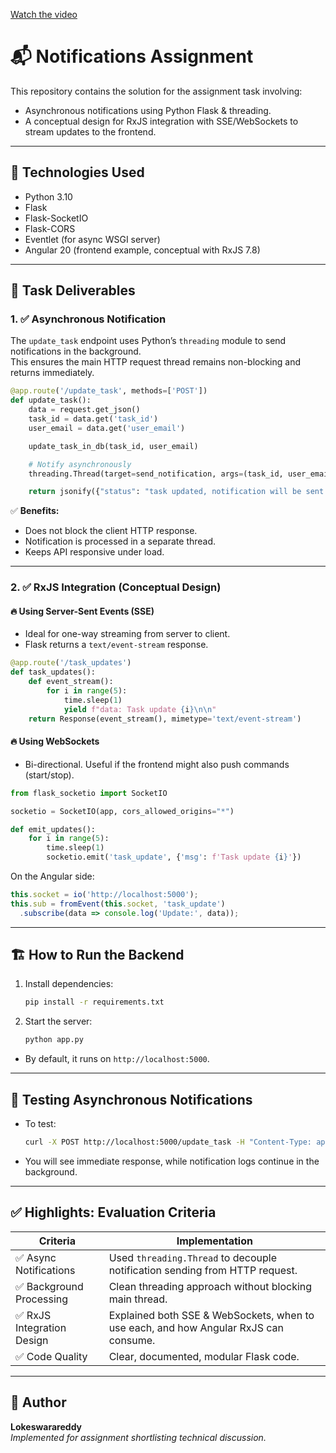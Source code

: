 [Watch the video](./videos/Notifications.mp4)
# 📬 Notifications Assignment

This repository contains the solution for the assignment task involving:

- Asynchronous notifications using Python Flask & threading.
- A conceptual design for RxJS integration with SSE/WebSockets to stream updates to the frontend.

---

## 🚀 Technologies Used

- Python 3.10
- Flask
- Flask-SocketIO
- Flask-CORS
- Eventlet (for async WSGI server)
- Angular 20 (frontend example, conceptual with RxJS 7.8)

---

## 📝 Task Deliverables

### 1. ✅ Asynchronous Notification

The `update_task` endpoint uses Python’s `threading` module to send notifications in the background.  
This ensures the main HTTP request thread remains non-blocking and returns immediately.

```python
@app.route('/update_task', methods=['POST'])
def update_task():
    data = request.get_json()
    task_id = data.get('task_id')
    user_email = data.get('user_email')

    update_task_in_db(task_id, user_email)

    # Notify asynchronously
    threading.Thread(target=send_notification, args=(task_id, user_email)).start()

    return jsonify({"status": "task updated, notification will be sent asynchronously"})
```

✅ **Benefits:**
- Does not block the client HTTP response.
- Notification is processed in a separate thread.
- Keeps API responsive under load.

---

### 2. ✅ RxJS Integration (Conceptual Design)

#### 🔥 Using Server-Sent Events (SSE)
- Ideal for one-way streaming from server to client.
- Flask returns a `text/event-stream` response.

```python
@app.route('/task_updates')
def task_updates():
    def event_stream():
        for i in range(5):
            time.sleep(1)
            yield f"data: Task update {i}\n\n"
    return Response(event_stream(), mimetype='text/event-stream')
```

#### 🔥 Using WebSockets
- Bi-directional. Useful if the frontend might also push commands (start/stop).

```python
from flask_socketio import SocketIO

socketio = SocketIO(app, cors_allowed_origins="*")

def emit_updates():
    for i in range(5):
        time.sleep(1)
        socketio.emit('task_update', {'msg': f'Task update {i}'})
```

On the Angular side:
```typescript
this.socket = io('http://localhost:5000');
this.sub = fromEvent(this.socket, 'task_update')
  .subscribe(data => console.log('Update:', data));
```

---

## 🏗️ How to Run the Backend

1. Install dependencies:

    ```bash
    pip install -r requirements.txt
    ```

2. Start the server:

    ```bash
    python app.py
    ```

- By default, it runs on `http://localhost:5000`.

---

## 🚀 Testing Asynchronous Notifications

- To test:
    ```bash
    curl -X POST http://localhost:5000/update_task -H "Content-Type: application/json" -d '{"task_id": "123", "user_email": "test@example.com"}'
    ```

- You will see immediate response, while notification logs continue in the background.

---

## ✅ Highlights: Evaluation Criteria

| Criteria                                        | Implementation                          |
|--------------------------------------------------|----------------------------------------|
| ✅ Async Notifications                          | Used `threading.Thread` to decouple notification sending from HTTP request. |
| ✅ Background Processing                        | Clean threading approach without blocking main thread. |
| ✅ RxJS Integration Design                      | Explained both SSE & WebSockets, when to use each, and how Angular RxJS can consume. |
| ✅ Code Quality                                 | Clear, documented, modular Flask code. |

---

## 📝 Author

**Lokeswarareddy**  
_Implemented for assignment shortlisting technical discussion._
